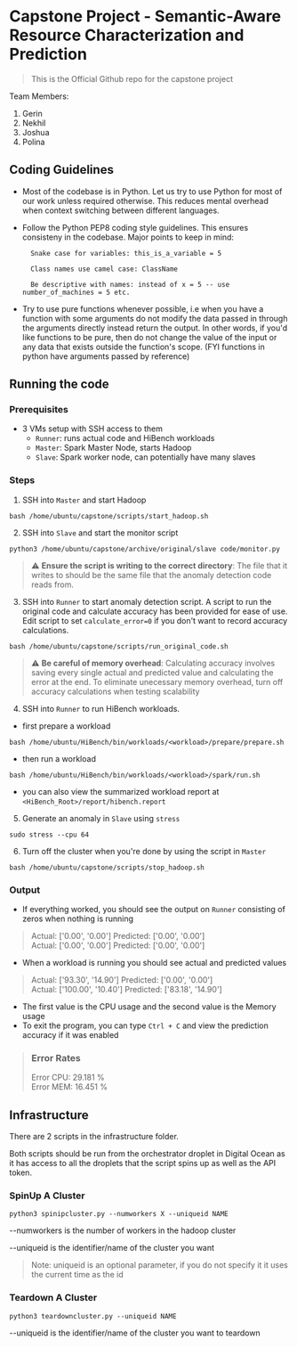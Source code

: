 # Capstone Project - Semantic-Aware Resource Characterization and Prediction

> This is the Official Github repo for the capstone project

Team Members:

1. Gerin
2. Nekhil
3. Joshua
4. Polina

## Coding Guidelines

* Most of the codebase is in Python. Let us try to use Python for most of our work unless required otherwise. This reduces mental overhead when context switching between different languages.

* Follow the Python PEP8 coding style guidelines. This ensures consisteny in the codebase. Major points to keep in mind:

        Snake case for variables: this_is_a_variable = 5

        Class names use camel case: ClassName

        Be descriptive with names: instead of x = 5 -- use number_of_machines = 5 etc.
        
* Try to use pure functions whenever possible, i.e when you have a function with some arguments do not modify the data passed in through the arguments directly instead return the output. In other words, if you'd like functions to be pure, then do not change the value of the input or any data that exists outside the function's scope. (FYI functions in python have arguments passed by reference)

## Running the code

### Prerequisites
 * 3 VMs setup with SSH access to them
     * `Runner`: runs actual code and HiBench workloads
     * `Master`: Spark Master Node, starts Hadoop
     * `Slave`: Spark worker node, can potentially have many slaves

### Steps
1. SSH into `Master` and start Hadoop
```
bash /home/ubuntu/capstone/scripts/start_hadoop.sh
```

2. SSH into `Slave` and start the monitor script
```
python3 /home/ubuntu/capstone/archive/original/slave code/monitor.py
```

> :warning: **Ensure the script is writing to the correct directory**: The file that it writes to should be the same file that the anomaly detection code reads from.

3. SSH into `Runner` to start anomaly detection script. A script to run the original code and calculate accuracy has been provided for ease of use. Edit script to set `calculate_error=0` if you don't want to record accuracy calculations.
```
bash /home/ubuntu/capstone/scripts/run_original_code.sh
```

> :warning: **Be careful of memory overhead**: Calculating accuracy involves saving every single actual and predicted value and calculating the error at the end. To eliminate unecessary memory overhead, turn off accuracy calculations when testing scalability

4. SSH into `Runner` to run HiBench workloads.
* first prepare a workload
```
bash /home/ubuntu/HiBench/bin/workloads/<workload>/prepare/prepare.sh
```
* then run a workload
```
bash /home/ubuntu/HiBench/bin/workloads/<workload>/spark/run.sh
```
* you can also view the summarized workload report at `<HiBench_Root>/report/hibench.report`

5. Generate an anomaly in `Slave` using `stress`
```
sudo stress --cpu 64
```

6. Turn off the cluster when you're done by using the script in `Master`
```
bash /home/ubuntu/capstone/scripts/stop_hadoop.sh
```

### Output
* If everything worked, you should see the output on `Runner` consisting of zeros when nothing is running
> Actual: ['0.00', '0.00'] Predicted: ['0.00', '0.00']  
> Actual: ['0.00', '0.00'] Predicted: ['0.00', '0.00']

* When a workload is running you should see actual and predicted values
> Actual: ['93.30', '14.90'] Predicted: ['0.00', '0.00']  
> Actual: ['100.00', '10.40'] Predicted: ['83.18', '14.90']

* The first value is the CPU usage and the second value is the Memory usage
* To exit the program, you can type `Ctrl + C` and view the prediction accuracy if it was enabled
> ### Error Rates ###  
> Error CPU: 29.181 %  
> Error MEM: 16.451 %  

## Infrastructure
There are 2 scripts in the infrastructure folder. 

Both scripts should be run from the orchestrator droplet in Digital Ocean as it has access to all the droplets that the script spins up as well as the API token.

### SpinUp A Cluster
```
python3 spinipcluster.py --numworkers X --uniqueid NAME
```
--numworkers is the number of workers in the hadoop cluster

--uniqueid is the identifier/name of the cluster you want

> Note: uniqueid is an optional parameter, if you do not specify it it uses the current time as the id

### Teardown A Cluster
```
python3 teardowncluster.py --uniqueid NAME
```
--uniqueid is the identifier/name of the cluster you want to teardown